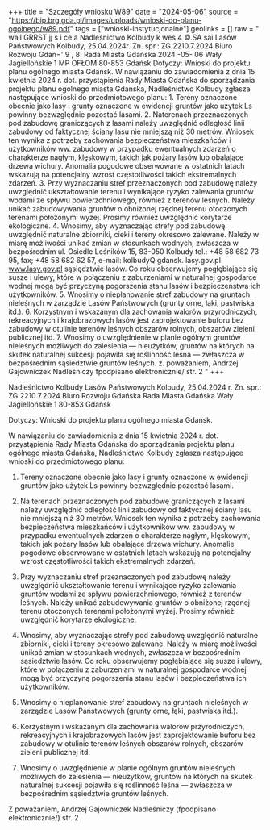 +++
title = "Szczegóły wniosku W89"
date = "2024-05-06"
source = "https://bip.brg.gda.pl/images/uploads/wnioski-do-planu-ogolnego/w89.pdf"
tags = ["wnioski-instytucjonalne"]
geolinks = []
raw = " wall GRRST jj s i ce a Nadleśnictwo Kolbudy k wes 4 ©.SA sai Lasów Państwowych Kolbudy, 25.04.2024r. Zn. spr.: ZG.2210.7.2024 Biuro Rozwoju Gdan=' 9 ,  8:  Rada Miasta Gdańska 2024 -05- 06 Wały Jagiellońskie 1  MP OFŁOM 80-853 Gdańsk Dotyczy: Wnioski do projektu planu ogólnego miasta Gdańsk. W nawiązaniu do zawiadomienia z dnia 15 kwietnia 2024 r. dot. przystąpienia Rady Miasta Gdańska do sporządzania projektu planu ogólnego miasta Gdańska, Nadleśnictwo Kolbudy zgłasza następujące wnioski do przedmiotowego planu: 1. Tereny oznaczone obecnie jako lasy i grunty oznaczone w ewidencji gruntów jako użytek Ls powinny bezwzględnie pozostać lasami. 2. Naterenach przeznaczonych pod zabudowę graniczących z lasami należy uwzględnić odległość linii zabudowy od faktycznej ściany lasu nie mniejszą niż 30 metrów. Wniosek ten wynika z potrzeby zachowania bezpieczeństwa mieszkańców i użytkowników ww. zabudowy w przypadku ewentualnych zdarzeń o charakterze nagłym, klęskowym, takich jak pożary lasów lub obalające drzewa wichury. Anomalia pogodowe obserwowane w ostatnich latach wskazują na potencjalny wzrost częstotliwości takich ekstremalnych zdarzeń. 3. Przy wyznaczaniu stref przeznaczonych pod zabudowę należy uwzględnić ukształtowanie terenu i wynikające ryzyko zalewania gruntów wodami ze spływu powierzchniowego, również z terenów leśnych. Należy unikać zabudowywania gruntów o obniżonej rzędnej terenu otoczonych terenami położonymi wyżej. Prosimy również uwzględnić korytarze ekologiczne. 4. Wnosimy, aby wyznaczając strefy pod zabudowę uwzględnić naturalne zbiorniki, cieki i tereny okresowo zalewane. Należy w miarę możliwości unikać zmian w stosunkach wodnych, zwłaszcza w bezpośrednim ul. Osiedle Leśników 15, 83-050 Kolbudy tel.: +48 58 682 73 95, fax; +48 58 682 62 57, e-mail: kolbudyQ gdansk. lasy.gov.pl www.lasy.gov.pl sąsiędztwie lasów. Co roku obserwujemy pogłębiające się susze i ulewy, które w połączeniu z zaburzeniami w naturalnej gospodarce wodnej mogą być przyczyną pogorszenia stanu lasów i bezpieczeństwa ich użytkowników. 5. Wnosimy o nieplanowanie stref zabudowy na gruntach nieleśnych w zarządzie Lasów Państwowych (grunty orne, łąki, pastwiska itd.). 6. Korzystnym i wskazanym dla zachowania walorów przyrodniczych, rekreacyjnych i krajobrazowych lasów jest zaprojektowanie buforu bez zabudowy w otulinie terenów leśnych obszarów rolnych, obszarów zieleni publicznej itd. 7. Wnosimy o uwzględnienie w planie ogólnym gruntów nieleśnych możliwych do zalesienia — nieużytków, gruntów na których na skutek naturalnej sukcesji pojawiła się roślinność leśna — zwłaszcza w bezpośrednim sąsiedztwie gruntów leśnych. z. poważaniem, Andrzej Gajowniczek Nadleśniczy fpodpisano elektronicznie/ str. 2 "
+++

Nadleśnictwo Kolbudy
Lasów Państwowych
Kolbudy, 25.04.2024 r.
Zn. spr.: ZG.2210.7.2024
Biuro Rozwoju Gdańska
Rada Miasta Gdańska
Wały Jagiellońskie 1
80-853 Gdańsk

Dotyczy: Wnioski do projektu planu ogólnego miasta Gdańsk.

W nawiązaniu do zawiadomienia z dnia 15 kwietnia 2024 r. dot. przystąpienia Rady Miasta Gdańska do sporządzania projektu planu ogólnego miasta Gdańska, Nadleśnictwo Kolbudy zgłasza następujące wnioski do przedmiotowego planu:

1. Tereny oznaczone obecnie jako lasy i grunty oznaczone w ewidencji gruntów jako użytek Ls powinny bezwzględnie pozostać lasami.

2. Na terenach przeznaczonych pod zabudowę graniczących z lasami należy uwzględnić odległość linii zabudowy od faktycznej ściany lasu nie mniejszą niż 30 metrów. Wniosek ten wynika z potrzeby zachowania bezpieczeństwa mieszkańców i użytkowników ww. zabudowy w przypadku ewentualnych zdarzeń o charakterze nagłym, klęskowym, takich jak pożary lasów lub obalające drzewa wichury. Anomalie pogodowe obserwowane w ostatnich latach wskazują na potencjalny wzrost częstotliwości takich ekstremalnych zdarzeń.

3. Przy wyznaczaniu stref przeznaczonych pod zabudowę należy uwzględnić ukształtowanie terenu i wynikające ryzyko zalewania gruntów wodami ze spływu powierzchniowego, również z terenów leśnych. Należy unikać zabudowywania gruntów o obniżonej rzędnej terenu otoczonych terenami położonymi wyżej. Prosimy również uwzględnić korytarze ekologiczne.

4. Wnosimy, aby wyznaczając strefy pod zabudowę uwzględnić naturalne zbiorniki, cieki i tereny okresowo zalewane. Należy w miarę możliwości unikać zmian w stosunkach wodnych, zwłaszcza w bezpośrednim sąsiedztwie lasów. Co roku obserwujemy pogłębiające się susze i ulewy, które w połączeniu z zaburzeniami w naturalnej gospodarce wodnej mogą być przyczyną pogorszenia stanu lasów i bezpieczeństwa ich użytkowników.

5. Wnosimy o nieplanowanie stref zabudowy na gruntach nieleśnych w zarządzie Lasów Państwowych (grunty orne, łąki, pastwiska itd.).

6. Korzystnym i wskazanym dla zachowania walorów przyrodniczych, rekreacyjnych i krajobrazowych lasów jest zaprojektowanie buforu bez zabudowy w otulinie terenów leśnych obszarów rolnych, obszarów zieleni publicznej itd.

7. Wnosimy o uwzględnienie w planie ogólnym gruntów nieleśnych możliwych do zalesienia — nieużytków, gruntów na których na skutek naturalnej sukcesji pojawiła się roślinność leśna — zwłaszcza w bezpośrednim sąsiedztwie gruntów leśnych.

Z poważaniem,
Andrzej Gajowniczek
Nadleśniczy
(fpodpisano elektronicznie/)
str. 2


